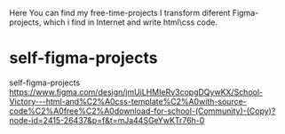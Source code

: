 Here You can find my free-time-projects
I transform diferent Figma-projects, which i find in Internet and write html\css code.
# self-figma-projects
self-figma-projects
https://www.figma.com/design/jmUiLHMIeRv3copgDQywKX/School-Victory---html-and%C2%A0css-template%C2%A0with-source-code%C2%A0free%C2%A0download-for-school-(Community)-(Copy)?node-id=2415-26437&p=f&t=mJa44SGeYwKTr76h-0
